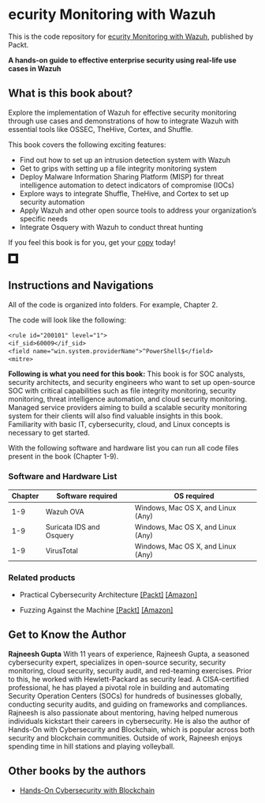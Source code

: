 # ecurity Monitoring with Wazuh

<a href="https://www.packtpub.com/product/security-monitoring-with-wazuh/9781837632152?utm_source=github&utm_medium=repository&utm_campaign=9781837632152"><img src="https://content.packt.com/B19549/cover_image_small.jpg" alt="" height="256px" align="right"></a>

This is the code repository for [ecurity Monitoring with Wazuh](https://www.packtpub.com/product/security-monitoring-with-wazuh/9781837632152?utm_source=github&utm_medium=repository&utm_campaign=9781837632152), published by Packt.

**A hands-on guide to effective enterprise security using real-life use cases in Wazuh**

## What is this book about?
Explore the implementation of Wazuh for effective security monitoring through use cases and demonstrations of how to integrate Wazuh with essential tools like OSSEC, TheHive, Cortex, and Shuffle.

This book covers the following exciting features:
* Find out how to set up an intrusion detection system with Wazuh
* Get to grips with setting up a file integrity monitoring system
* Deploy Malware Information Sharing Platform (MISP) for threat intelligence automation to detect indicators of compromise (IOCs)
* Explore ways to integrate Shuffle, TheHive, and Cortex to set up security automation
* Apply Wazuh and other open source tools to address your organization’s specific needs
* Integrate Osquery with Wazuh to conduct threat hunting

If you feel this book is for you, get your [copy](https://www.amazon.com/dp/1837632154) today!

<a href="https://www.packtpub.com/?utm_source=github&utm_medium=banner&utm_campaign=GitHubBanner"><img src="https://raw.githubusercontent.com/PacktPublishing/GitHub/master/GitHub.png" 
alt="https://www.packtpub.com/" border="5" /></a>

## Instructions and Navigations
All of the code is organized into folders. For example, Chapter 2.

The code will look like the following:
```
<rule id="200101" level="1"> 
<if_sid>60009</if_sid> 
<field name="win.system.providerName">^PowerShell$</field> 
<mitre> 
```

**Following is what you need for this book:**
This book is for SOC analysts, security architects, and security engineers who want to set up open-source SOC with critical capabilities such as file integrity monitoring, security monitoring, threat intelligence automation, and cloud security monitoring. Managed service providers aiming to build a scalable security monitoring system for their clients will also find valuable insights in this book. Familiarity with basic IT, cybersecurity, cloud, and Linux concepts is necessary to get started.

With the following software and hardware list you can run all code files present in the book (Chapter 1-9).
### Software and Hardware List
| Chapter | Software required | OS required |
| -------- | ------------------------------------ | ----------------------------------- |
| 1-9 | Wazuh OVA | Windows, Mac OS X, and Linux (Any) |
| 1-9 | Suricata IDS and Osquery | Windows, Mac OS X, and Linux (Any) |
| 1-9 | VirusTotal | Windows, Mac OS X, and Linux (Any) |


### Related products
* Practical Cybersecurity Architecture [[Packt]](https://www.packtpub.com/product/practical-cybersecurity-architecture-second-edition/9781837637164?utm_source=github&utm_medium=repository&utm_campaign=9781837637164) [[Amazon]](https://www.amazon.com/dp/1837637164)

* Fuzzing Against the Machine [[Packt]](https://www.packtpub.com/product/fuzzing-against-the-machine/9781804614976?utm_source=github&utm_medium=repository&utm_campaign=9781804614976) [[Amazon]](https://www.amazon.com/dp/1804614971)

## Get to Know the Author
**Rajneesh Gupta**
With 11 years of experience, Rajneesh Gupta, a seasoned cybersecurity expert, specializes in open-source security, security monitoring, cloud security, security audit, and red-teaming exercises. Prior to this, he worked with Hewlett-Packard as security lead. A CISA-certified professional, he has played a pivotal role in building and automating Security Operation Centers (SOCs) for hundreds of businesses globally, conducting security audits, and guiding on frameworks and compliances.
Rajneesh is also passionate about mentoring, having helped numerous individuals kickstart their careers in cybersecurity. He is also the author of Hands-On with Cybersecurity and Blockchain, which is popular across both security and blockchain communities. Outside of work, Rajneesh enjoys spending time in hill stations and playing volleyball.

## Other books by the authors
* [Hands-On Cybersecurity with Blockchain](https://www.packtpub.com/product/hands-on-cybersecurity-with-blockchain/9781788990189?utm_source=github&utm_medium=repository&utm_campaign=9781788990189)
